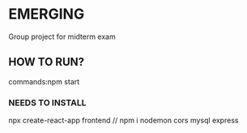 # EMERGING

Group project for midterm exam

## HOW TO RUN?
commands:npm start

### NEEDS TO INSTALL
npx create-react-app frontend
//
npm i nodemon cors mysql express

